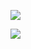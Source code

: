 

![](https://pic.superbed.cn/item/5e099ec176085c3289ae4f4e.jpg)

![](https://pic.superbed.cn/item/5e099ed676085c3289ae521e.jpg)




